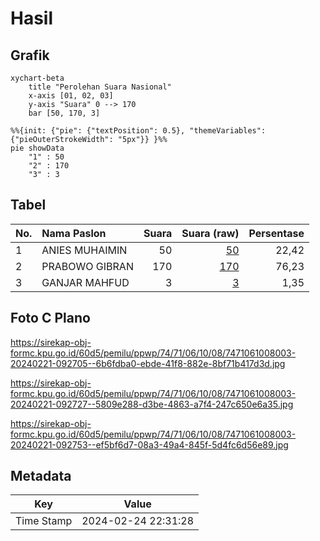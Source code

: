 # Hasil

## Grafik

```mermaid
xychart-beta
    title "Perolehan Suara Nasional"
    x-axis [01, 02, 03]
    y-axis "Suara" 0 --> 170
    bar [50, 170, 3]
```

```mermaid
%%{init: {"pie": {"textPosition": 0.5}, "themeVariables": {"pieOuterStrokeWidth": "5px"}} }%%
pie showData
    "1" : 50
    "2" : 170
    "3" : 3
```

## Tabel

| No. | Nama Paslon    | Suara | Suara (raw) | Persentase |
|:--- |:-------------- | -----:| -----------:| ----------:|
| 1   | ANIES MUHAIMIN | 50    | [50][p-1]   | 22,42      |
| 2   | PRABOWO GIBRAN | 170   | [170][p-2]  | 76,23      |
| 3   | GANJAR MAHFUD  | 3     | [3][p-3]    | 1,35       |


[p-1]: https://github.com/gigit-pemilu/pemilu-2024/blob/main/pilpres/hitung-suara/sub/74-sulawesi-tenggara/sub/71-kota-kendari/sub/06-abeli/sub/1008-poasia/sub/003-tps/sub/paslon-1.txt
[p-2]: https://github.com/gigit-pemilu/pemilu-2024/blob/main/pilpres/hitung-suara/sub/74-sulawesi-tenggara/sub/71-kota-kendari/sub/06-abeli/sub/1008-poasia/sub/003-tps/sub/paslon-2.txt
[p-3]: https://github.com/gigit-pemilu/pemilu-2024/blob/main/pilpres/hitung-suara/sub/74-sulawesi-tenggara/sub/71-kota-kendari/sub/06-abeli/sub/1008-poasia/sub/003-tps/sub/paslon-3.txt

## Foto C Plano

https://sirekap-obj-formc.kpu.go.id/60d5/pemilu/ppwp/74/71/06/10/08/7471061008003-20240221-092705--6b6fdba0-ebde-41f8-882e-8bf71b417d3d.jpg

https://sirekap-obj-formc.kpu.go.id/60d5/pemilu/ppwp/74/71/06/10/08/7471061008003-20240221-092727--5809e288-d3be-4863-a7f4-247c650e6a35.jpg

https://sirekap-obj-formc.kpu.go.id/60d5/pemilu/ppwp/74/71/06/10/08/7471061008003-20240221-092753--ef5bf6d7-08a3-49a4-845f-5d4fc6d56e89.jpg


## Metadata

| Key        | Value               |
| ---------- | ------------------- |
| Time Stamp | 2024-02-24 22:31:28 |



